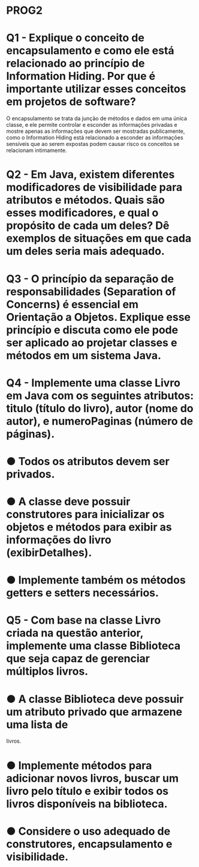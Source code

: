 # PROG2

# Q1 - Explique o conceito de encapsulamento e como ele está relacionado ao princípio de Information Hiding. Por que é importante utilizar esses conceitos em projetos de software?
O encapsulamento se trata da junção de métodos e dados em uma única classe, e ele permite controlar e esconder as informações privadas e mostre apenas as informações que devem ser mostradas publicamente, como o Information Hiding está relacionado a esconder as informações sensíveis que ao serem expostas podem causar risco os conceitos se relacionam intimamente.

# Q2 - Em Java, existem diferentes modificadores de visibilidade para atributos e métodos. Quais são esses modificadores, e qual o propósito de cada um deles? Dê exemplos de situações em que cada um deles seria mais adequado.

# Q3 - O princípio da separação de responsabilidades (Separation of Concerns) é essencial em Orientação a Objetos. Explique esse princípio e discuta como ele pode ser aplicado ao projetar classes e métodos em um sistema Java.

# Q4 - Implemente uma classe Livro em Java com os seguintes atributos: titulo (título do livro), autor (nome do autor), e numeroPaginas (número de páginas). 
# ● Todos os atributos devem ser privados.
# ● A classe deve possuir construtores para inicializar os objetos e métodos para exibir as informações do livro (exibirDetalhes).
# ● Implemente também os métodos getters e setters necessários.

# Q5 - Com base na classe Livro criada na questão anterior, implemente uma classe Biblioteca que seja capaz de gerenciar múltiplos livros.
# ● A classe Biblioteca deve possuir um atributo privado que armazene uma lista de
livros.
# ● Implemente métodos para adicionar novos livros, buscar um livro pelo título e exibir todos os livros disponíveis na biblioteca.
# ● Considere o uso adequado de construtores, encapsulamento e visibilidade.
